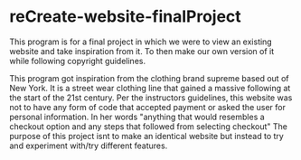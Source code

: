 # reCreate-website-finalProject
This program is for a final project in which we were to view an existing website and take inspiration from it. To then make our own version of it while following copyright guidelines.

This program got inspiration from the clothing brand supreme based out of New York. 
It is a street wear clothing line that gained a massive following at the start of the 21st century. 
Per the instructors guidelines, this website was not to have any form of code that accepted payment or asked the user for personal information.
In her words "anything that would resembles a checkout option and any steps that followed from selecting checkout"
The purpose of this project isnt to make an identical website but instead to try and experiment with/try different features.
